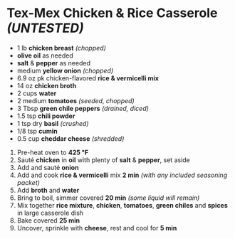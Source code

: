 # Tex-Mex Chicken & Rice Casserole *(UNTESTED)*

- 1 lb **chicken breast** *(chopped)*
- **olive oil** as needed
- **salt** & **pepper** as needed
- medium **yellow onion** *(chopped)*
- 6.9 oz pk chicken-flavored **rice & vermicelli mix**
- 14 oz **chicken broth**
- 2 cups **water**
- 2 medium **tomatoes** *(seeded, chopped)*
- 3 Tbsp **green chile peppers** *(drained, diced)*
- 1.5 tsp **chili powder**
- 1 tsp dry **basil** *(crushed)*
- 1/8 tsp **cumin**
- 0.5 cup **cheddar cheese** *(shredded)*

1. Pre-heat oven to **425 °F**
1. Sauté **chicken** in **oil** with plenty of **salt** & **pepper**, set aside
1. Add and sauté **onion**
1. Add and cook **rice & vermicelli** mix **2 min** *(with any included seasoning packet)*
1. Add **broth** and **water**
1. Bring to boil, simmer covered **20 min** *(some liquid will remain)*
1. Mix together **rice mixture**, **chicken**, **tomatoes**, **green chiles** and **spices** in large casserole dish
1. Bake covered **25 min**
1. Uncover, sprinkle with **cheese**, rest and cool for **5 min**

